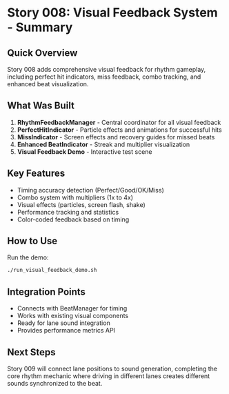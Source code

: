 # Story 008: Visual Feedback System - Summary

## Quick Overview

Story 008 adds comprehensive visual feedback for rhythm gameplay, including perfect hit indicators, miss feedback, combo tracking, and enhanced beat visualization.

## What Was Built

1. **RhythmFeedbackManager** - Central coordinator for all visual feedback
2. **PerfectHitIndicator** - Particle effects and animations for successful hits
3. **MissIndicator** - Screen effects and recovery guides for missed beats
4. **Enhanced BeatIndicator** - Streak and multiplier visualization
5. **Visual Feedback Demo** - Interactive test scene

## Key Features

- Timing accuracy detection (Perfect/Good/OK/Miss)
- Combo system with multipliers (1x to 4x)
- Visual effects (particles, screen flash, shake)
- Performance tracking and statistics
- Color-coded feedback based on timing

## How to Use

Run the demo:
```bash
./run_visual_feedback_demo.sh
```

## Integration Points

- Connects with BeatManager for timing
- Works with existing visual components
- Ready for lane sound integration
- Provides performance metrics API

## Next Steps

Story 009 will connect lane positions to sound generation, completing the core rhythm mechanic where driving in different lanes creates different sounds synchronized to the beat.